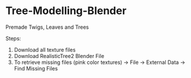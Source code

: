 # Tree-Modelling-Blender
Premade Twigs, Leaves and Trees

Steps:
1. Download all texture files
2. Download RealisticTree2 Blender File
3. To retrieve missing files (pink color textures)
    -> File -> External Data -> Find Missing Files

